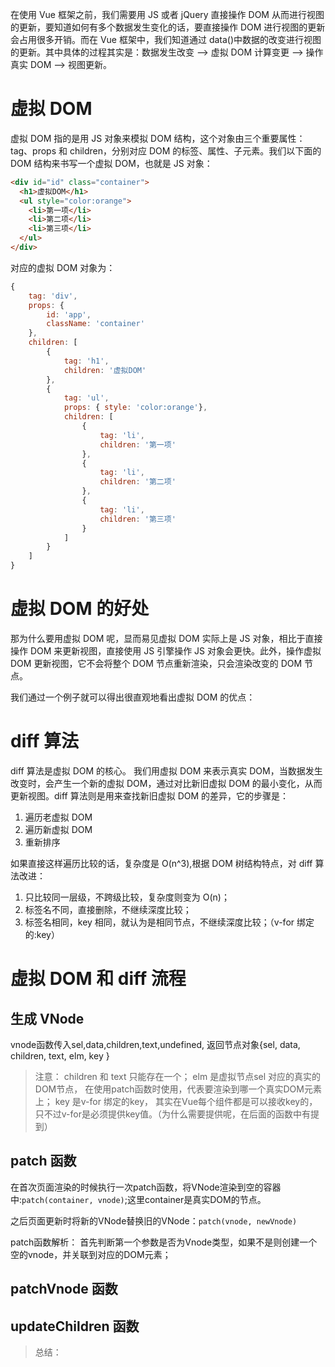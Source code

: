 在使用 Vue 框架之前，我们需要用 JS 或者 jQuery 直接操作 DOM 从而进行视图的更新，要知道如何有多个数据发生变化的话，要直接操作 DOM 进行视图的更新会占用很多开销。而在 Vue 框架中，我们知道通过 data()中数据的改变进行视图的更新。其中具体的过程其实是：数据发生改变 --> 虚拟 DOM 计算变更 --> 操作真实 DOM --> 视图更新。

# 虚拟 DOM

虚拟 DOM 指的是用 JS 对象来模拟 DOM 结构，这个对象由三个重要属性：tag、props 和 children，分别对应 DOM 的标签、属性、子元素。我们以下面的 DOM 结构来书写一个虚拟 DOM，也就是 JS 对象：

```html
<div id="id" class="container">
  <h1>虚拟DOM</h1>
  <ul style="color:orange">
    <li>第一项</li>
    <li>第二项</li>
    <li>第三项</li>
  </ul>
</div>
```

对应的虚拟 DOM 对象为：

```js
{
    tag: 'div',
    props: {
        id: 'app',
        className: 'container'
    },
    children: [
        {
            tag: 'h1',
            children: '虚拟DOM'
        },
        {
            tag: 'ul',
            props: { style: 'color:orange'},
            children: [
                {
                    tag: 'li',
                    children: '第一项'
                },
                {
                    tag: 'li',
                    children: '第二项'
                },
                {
                    tag: 'li',
                    children: '第三项'
                }
            ]
        }
    ]
}
```

# 虚拟 DOM 的好处

那为什么要用虚拟 DOM 呢，显而易见虚拟 DOM 实际上是 JS 对象，相比于直接操作 DOM 来更新视图，直接使用 JS 引擎操作 JS 对象会更快。此外，操作虚拟 DOM 更新视图，它不会将整个 DOM 节点重新渲染，只会渲染改变的 DOM 节点。

我们通过一个例子就可以得出很直观地看出虚拟 DOM 的优点：

# diff 算法

diff 算法是虚拟 DOM 的核心。 我们用虚拟 DOM 来表示真实 DOM，当数据发生改变时，会产生一个新的虚拟 DOM，通过对比新旧虚拟 DOM 的最小变化，从而更新视图。diff 算法则是用来查找新旧虚拟 DOM 的差异，它的步骤是：

1. 遍历老虚拟 DOM
2. 遍历新虚拟 DOM
3. 重新排序

如果直接这样遍历比较的话，复杂度是 O(n^3),根据 DOM 树结构特点，对 diff 算法改进：

1. 只比较同一层级，不跨级比较，复杂度则变为 O(n)；
2. 标签名不同，直接删除，不继续深度比较；
3. 标签名相同，key 相同，就认为是相同节点，不继续深度比较；（v-for 绑定的:key）

# 虚拟 DOM 和 diff 流程

## 生成 VNode

vnode函数传入sel,data,children,text,undefined, 返回节点对象{sel, data, children, text, elm, key }

> 注意： 
> children 和 text 只能存在一个；
> elm 是虚拟节点sel 对应的真实的DOM节点， 在使用patch函数时使用，代表要渲染到哪一个真实DOM元素上；
> key 是v-for 绑定的key， 其实在Vue每个组件都是可以接收key的，只不过v-for是必须提供key值。（为什么需要提供呢，在后面的函数中有提到）

## patch 函数

在首次页面渲染的时候执行一次patch函数，将VNode渲染到空的容器中:`patch(container, vnode)`;这里container是真实DOM的节点。

之后页面更新时将新的VNode替换旧的VNode：`patch(vnode, newVnode)`

patch函数解析：
首先判断第一个参数是否为Vnode类型，如果不是则创建一个空的vnode，并关联到对应的DOM元素；


## patchVnode 函数

## updateChildren 函数


> 总结：

 
